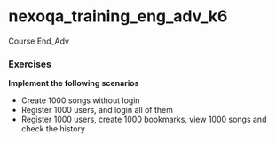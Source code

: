 # nexoqa_training_eng_adv_k6
Course End_Adv

### Exercises

**Implement the following scenarios**
   * Create 1000 songs without login
   * Register 1000 users, and login all of them
   * Register 1000 users, create 1000 bookmarks, view 1000 songs and check the history